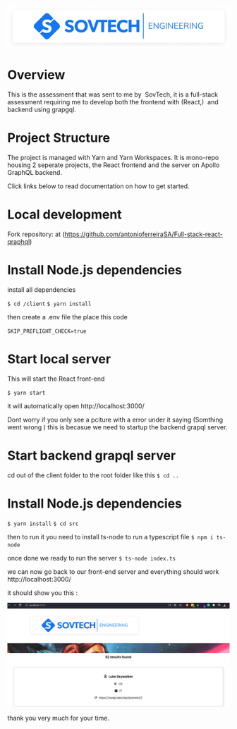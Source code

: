 ![logo](./logo.png)

# Overview

This is the assessment that was sent to me by  SovTech, it is a full-stack assessment requiring me to develop both the frontend with (React,)  and backend using grapgql.

# Project Structure

The project is managed with Yarn and Yarn Workspaces. It is mono-repo housing 2 seperate projects, the React frontend and the server on Apollo GraphQL backend.

Click links below to read documentation on how to get started.


# Local development
Fork repository:  at (https://github.com/antonioferreiraSA/Full-stack-react-qraphql)

# Install Node.js dependencies

install all dependencies 

 `$ cd /client`
 `$ yarn install`

 then create a .env file the place this code

  `SKIP_PREFLIGHT_CHECK=true`

# Start local server
 This will start the React front-end

 `$ yarn start`

 it will automatically open  http://localhost:3000/
 
 Dont worry if you only see a pciture with a error under it saying (Somthing went wrong ) this is becasue we need to startup the backend grapql server.

 # Start  backend grapql  server

  cd out of  the client folder to the root folder like this
  `$ cd ..`

 # Install Node.js dependencies
  `$ yarn install`
  `$ cd src`


 then to run it you need to install ts-node to run a typescript file 
 `$ npm i ts-node`
 
 once done we ready to run the server
  `$ ts-node index.ts`


 we can now go back to our front-end  server and everything should work  http://localhost:3000/

 it should show you  this : 

 ![logo](10.png)

 thank you very much for your time. 


























 


 










